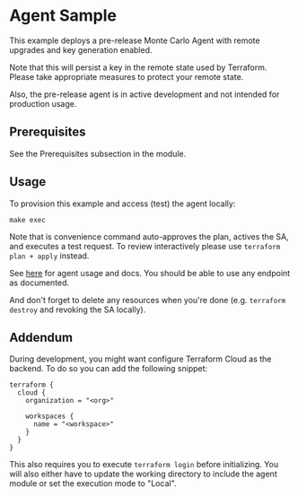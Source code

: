 # Agent Sample

This example deploys a pre-release Monte Carlo Agent with remote upgrades and key generation enabled.

Note that this will persist a key in the remote state used by Terraform. Please take appropriate measures to protect
your remote state.

Also, the pre-release agent is in active development and not intended for production usage.

## Prerequisites

See the Prerequisites subsection in the module.

## Usage

To provision this example and access (test) the agent locally:

```
make exec
```

Note that is convenience command auto-approves the plan, actives the SA, and executes a test request. To review
interactively please use `terraform plan + apply` instead.

See [here](https://github.com/monte-carlo-data/apollo-agent) for agent usage and docs. You should be able to use any
endpoint as documented.

And don't forget to delete any resources when you're done (e.g. `terraform destroy` and revoking the SA locally).

## Addendum

During development, you might want configure Terraform Cloud as the backend. To do so you can add the following snippet:

```
terraform {
  cloud {
    organization = "<org>"

    workspaces {
      name = "<workspace>"
    }
  }
}
```

This also requires you to execute `terraform login` before initializing. You will also either have to update the
working directory to include the agent module or set the execution mode to "Local".